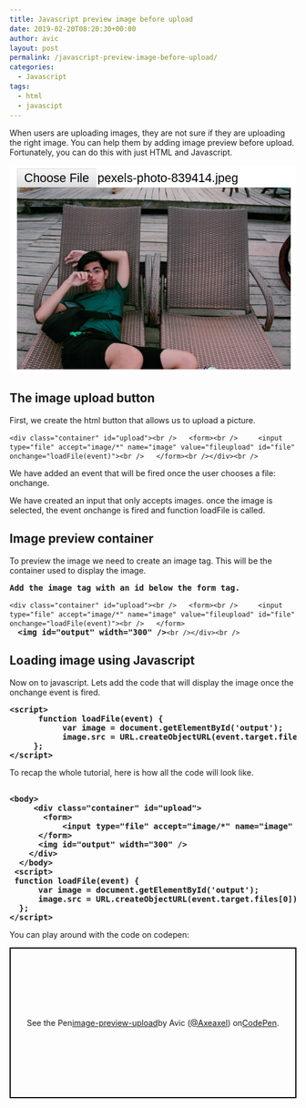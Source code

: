```yaml
---
title: Javascript preview image before upload
date: 2019-02-20T08:20:30+00:00
author: avic
layout: post
permalink: /javascript-preview-image-before-upload/
categories:
  - Javascript
tags:
  - html
  - javascipt
---
```

When users are uploading images, they are not sure if they are uploading the right image. You can help them by adding image preview before upload. Fortunately, you can do this with just HTML and Javascript.

<img src="/public/2019-02-18-132805_1280x800_scrot.png" alt="image preview before upload">

## The image upload button

First, we create the html button that allows us to upload a picture.

<pre class="wp-block-preformatted"><code>&lt;div class="container" id="upload"&gt;&lt;br />   &lt;form&gt;&lt;br />     &lt;input type="file" accept="image/*" name="image" value="fileupload" id="file" onchange="loadFile(event)"&gt;&lt;br />   &lt;/form&gt;&lt;br />&lt;/div&gt;&lt;br /></code></pre>

We have added an event that will be fired once the user chooses a file: onchange.

We have created an input that only accepts images. once the image is selected, the event onchange is fired and function loadFile is called.

## Image preview container

To preview the image we need to create an image tag. This will be the container used to display the image.

<pre class="wp-block-preformatted"><strong>Add the image tag with an id below the form tag.</strong></pre>

<pre class="wp-block-preformatted"><code>&lt;div class="container" id="upload"&gt;&lt;br />   &lt;form&gt;&lt;br />     &lt;input type="file" accept="image/*" name="image" value="fileupload" id="file" onchange="loadFile(event)"&gt;&lt;br />   &lt;/form&gt;</code><br /><code>  </code><strong>&lt;img id="output" width="300" /&gt;</strong><code>&lt;br />&lt;/div&gt;&lt;br /></code></pre>

## Loading image using Javascript

Now on to javascript. Lets add the code that will display the image once the onchange event is fired.

<pre class="wp-block-preformatted"><strong>&lt;script&gt;<br />      function loadFile(event) {<br />           var image = document.getElementById('output');<br />           image.src = URL.createObjectURL(event.target.files[0]);<br />     };<br />&lt;/script&gt;</strong></pre>

To recap the whole tutorial, here is how all the code will look like.

<pre class="wp-block-preformatted"><br /><strong>&lt;body&gt;<br />     &lt;div class="container" id="upload"&gt;<br />       &lt;form&gt;<br />           &lt;input type="file" accept="image/*" name="image" value="fileupload" id="file" onchange="loadFile(event)"&gt;<br />      &lt;/form&gt;<br />      &lt;img id="output" width="300" /&gt;<br />    &lt;/div&gt;<br />  &lt;/body&gt;<br /> &lt;script&gt;<br /> function loadFile(event) {<br />      var image = document.getElementById('output');<br />      image.src = URL.createObjectURL(event.target.files[0]);<br />  };<br />&lt;/script&gt;</strong></pre>

You can play around with the code on codepen:

<p class="codepen" style="height: 265px; box-sizing: border-box; display: flex; align-items: center; justify-content: center; border: 2px solid black; margin: 1em 0; padding: 1em;" data-height="265" data-theme-id="0" data-default-tab="html,result" data-user="Axeaxel" data-slug-hash="JxwBgg" data-pen-title="image-preview-upload">
  See the Pen <a href="https://codepen.io/Axeaxel/pen/JxwBgg/"> image-preview-upload</a> by Avic (<a href="https://codepen.io/Axeaxel">@Axeaxel</a>) on <a href="https://codepen.io">CodePen</a>.
</p>



&nbsp;